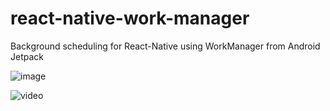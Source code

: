 # react-native-work-manager
Background scheduling for React-Native using WorkManager from Android Jetpack 

![image](https://user-images.githubusercontent.com/46323867/111748403-80b98780-88b6-11eb-8053-636083d73456.png)

![video](https://user-images.githubusercontent.com/46323867/111748098-1c96c380-88b6-11eb-99ef-340869a83b4a.gif)
